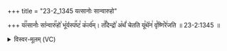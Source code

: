 +++
title = "23-2_1345 यत्सानोः सान्वारुहो"

+++
य꣢꣫त्सानोः꣣ सा꣡न्वारु꣢꣯हो꣣ भू꣡र्यस्प꣢꣯ष्ट꣣ क꣡र्त्व꣢म्। त꣢꣫दिन्द्रो꣣ अ꣡र्थं꣢ चेतति यू꣣थे꣡न꣢ वृ꣣ष्णि꣡रे꣢जति ॥ 23-2:1345 ॥

<details><summary>विस्वर-मूलम् (VC)</summary>

यत्सानोः सान्वारुहो भूर्यस्पष्ट कर्त्वम् । तदिन्द्रो अर्थं चेतति यूथेन वृष्णिरेजति ॥१३४५॥
</details>